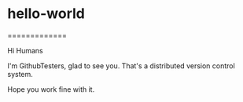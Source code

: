 # hello-world
=============

Hi Humans


I'm GithubTesters, glad to see you. That's a distributed version control system.

Hope you work fine with it.
